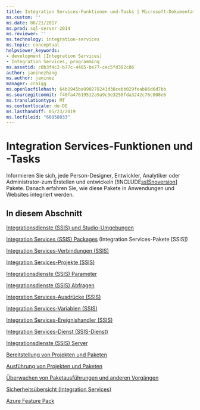 ```yaml
---
title: Integration Services-Funktionen und-Tasks | Microsoft-Dokumentation
ms.custom: ''
ms.date: 08/21/2017
ms.prod: sql-server-2014
ms.reviewer: ''
ms.technology: integration-services
ms.topic: conceptual
helpviewer_keywords:
- development [Integration Services]
- Integration Services, programming
ms.assetid: c0b3f4c2-b77c-4485-be77-cec5fd382c86
author: janinezhang
ms.author: janinez
manager: craigg
ms.openlocfilehash: 64b1945ba990278241d38cebb029feab86d6d7bb
ms.sourcegitcommit: f40fa47619512a9a9c3e3258fda3242c76c008e6
ms.translationtype: MT
ms.contentlocale: de-DE
ms.lasthandoff: 05/23/2019
ms.locfileid: "66058033"
---
```

# <a name="integration-services-features-and-tasks"></a>Integration Services-Funktionen und -Tasks
  Informieren Sie sich, jede Person-Designer, Entwickler, Analytiker oder Administrator-zum Erstellen und entwickeln [!INCLUDE[ssISnoversion](../includes/ssisnoversion-md.md)] Pakete. Danach erfahren Sie, wie diese Pakete in Anwendungen und Websites integriert werden.  
  
## <a name="in-this-section"></a>In diesem Abschnitt  
 [Integrationsdienste &#40;SSIS&#41; und Studio-Umgebungen](integration-services-ssis-development-and-management-tools.md)  
  
 [Integration Services &#40;SSIS&#41; Packages](../../2014/integration-services/integration-services-ssis-packages.md) (Integration Services-Pakete [SSIS])  
  
 [Integration Services-Verbindungen &#40;SSIS&#41;](connection-manager/integration-services-ssis-connections.md)  
  
 [Integration Services-Projekte &#40;SSIS&#41;](integration-services-ssis-projects-and-solutions.md)  
  
 [Integrationsdienste &#40;SSIS&#41; Parameter](integration-services-ssis-package-and-project-parameters.md)  
  
 [Integrationsdienste &#40;SSIS&#41; Abfragen](integration-services-ssis-queries.md)  
  
 [Integration Services-Ausdrücke &#40;SSIS&#41;](expressions/integration-services-ssis-expressions.md)  
  
 [Integration Services-Variablen &#40;SSIS&#41;](integration-services-ssis-variables.md)  
  
 [Integration Services-Ereignishandler &#40;SSIS&#41;](integration-services-ssis-event-handlers.md)  
  
 [Integration Services-Dienst &#40;SSIS-Dienst&#41;](service/integration-services-service-ssis-service.md)  
  
 [Integrationsdienste &#40;SSIS&#41; Server](catalog/integration-services-ssis-server-and-catalog.md)  
  
 [Bereitstellung von Projekten und Paketen](packages/deploy-integration-services-ssis-projects-and-packages.md)  
  
 [Ausführung von Projekten und Paketen](packages/run-integration-services-ssis-packages.md)  
  
 [Überwachen von Paketausführungen und anderen Vorgängen](performance/monitor-running-packages-and-other-operations.md)  
  
 [Sicherheitsübersicht &#40;Integration Services&#41;](security/security-overview-integration-services.md)  
  
 [Azure Feature Pack](azure-feature-pack-for-integration-services-ssis.md)  
  
  
